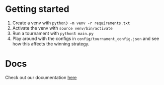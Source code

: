 # Getting started
1. Create a venv with `python3 -m venv -r requirements.txt`
2. Activate the venv with `source venv/bin/activate`
3. Run a tournament with `python3 main.py`
4. Play around with the configs in `config/tournament_config.json` and see how this affects the winning strategy.


# Docs
Check out our documentation [here](docs)